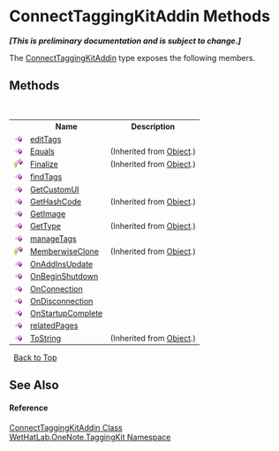 # ConnectTaggingKitAddin Methods
 _**\[This is preliminary documentation and is subject to change.\]**_

The <a href="c2bfb19f-308d-c12b-8fc8-09d0f526a39e">ConnectTaggingKitAddin</a> type exposes the following members.


## Methods
&nbsp;<table><tr><th></th><th>Name</th><th>Description</th></tr><tr><td>![Public method](media/pubmethod.gif "Public method")</td><td><a href="291085cd-5e3e-41e0-9774-69d11c76c133">editTags</a></td><td /></tr><tr><td>![Public method](media/pubmethod.gif "Public method")</td><td><a href="http://msdn2.microsoft.com/en-us/library/bsc2ak47" target="_blank">Equals</a></td><td> (Inherited from <a href="http://msdn2.microsoft.com/en-us/library/e5kfa45b" target="_blank">Object</a>.)</td></tr><tr><td>![Protected method](media/protmethod.gif "Protected method")</td><td><a href="http://msdn2.microsoft.com/en-us/library/4k87zsw7" target="_blank">Finalize</a></td><td> (Inherited from <a href="http://msdn2.microsoft.com/en-us/library/e5kfa45b" target="_blank">Object</a>.)</td></tr><tr><td>![Public method](media/pubmethod.gif "Public method")</td><td><a href="9b22648f-00b9-5212-cb7b-4bfed975adcb">findTags</a></td><td /></tr><tr><td>![Public method](media/pubmethod.gif "Public method")</td><td><a href="fb0acce4-0738-98bf-cb3f-32ab86930210">GetCustomUI</a></td><td /></tr><tr><td>![Public method](media/pubmethod.gif "Public method")</td><td><a href="http://msdn2.microsoft.com/en-us/library/zdee4b3y" target="_blank">GetHashCode</a></td><td> (Inherited from <a href="http://msdn2.microsoft.com/en-us/library/e5kfa45b" target="_blank">Object</a>.)</td></tr><tr><td>![Public method](media/pubmethod.gif "Public method")</td><td><a href="6e76622e-8b8b-ea02-9f8e-402c16cd3b4a">GetImage</a></td><td /></tr><tr><td>![Public method](media/pubmethod.gif "Public method")</td><td><a href="http://msdn2.microsoft.com/en-us/library/dfwy45w9" target="_blank">GetType</a></td><td> (Inherited from <a href="http://msdn2.microsoft.com/en-us/library/e5kfa45b" target="_blank">Object</a>.)</td></tr><tr><td>![Public method](media/pubmethod.gif "Public method")</td><td><a href="cc064d0a-b8a7-4b92-f9a6-cf643bbd93fd">manageTags</a></td><td /></tr><tr><td>![Protected method](media/protmethod.gif "Protected method")</td><td><a href="http://msdn2.microsoft.com/en-us/library/57ctke0a" target="_blank">MemberwiseClone</a></td><td> (Inherited from <a href="http://msdn2.microsoft.com/en-us/library/e5kfa45b" target="_blank">Object</a>.)</td></tr><tr><td>![Public method](media/pubmethod.gif "Public method")</td><td><a href="15c1a9dd-9405-db5e-ff9a-a9b0cf582ad3">OnAddInsUpdate</a></td><td /></tr><tr><td>![Public method](media/pubmethod.gif "Public method")</td><td><a href="718dfca2-30a1-5392-590d-227ecfd214b4">OnBeginShutdown</a></td><td /></tr><tr><td>![Public method](media/pubmethod.gif "Public method")</td><td><a href="2738cda1-6298-4ad5-01f2-e820718837c6">OnConnection</a></td><td /></tr><tr><td>![Public method](media/pubmethod.gif "Public method")</td><td><a href="02787072-df8a-c116-ca4c-ae13a0df6e32">OnDisconnection</a></td><td /></tr><tr><td>![Public method](media/pubmethod.gif "Public method")</td><td><a href="9bff8e94-8337-ef08-8c02-16775e00a4dc">OnStartupComplete</a></td><td /></tr><tr><td>![Public method](media/pubmethod.gif "Public method")</td><td><a href="92b0acd9-501a-9771-aa4c-e9bcdf164722">relatedPages</a></td><td /></tr><tr><td>![Public method](media/pubmethod.gif "Public method")</td><td><a href="http://msdn2.microsoft.com/en-us/library/7bxwbwt2" target="_blank">ToString</a></td><td> (Inherited from <a href="http://msdn2.microsoft.com/en-us/library/e5kfa45b" target="_blank">Object</a>.)</td></tr></table>&nbsp;
<a href="#connecttaggingkitaddin-methods">Back to Top</a>

## See Also


#### Reference
<a href="c2bfb19f-308d-c12b-8fc8-09d0f526a39e">ConnectTaggingKitAddin Class</a><br /><a href="4e00c8ac-fc03-0e6d-d2fd-b2c7565a9aa0">WetHatLab.OneNote.TaggingKit Namespace</a><br />
